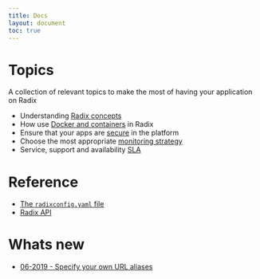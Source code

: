 ```yaml
---
title: Docs
layout: document
toc: true
---
```


# Topics

A collection of relevant topics to make the most of having your application on Radix

- Understanding [Radix concepts](docs/topic-concepts/)
- How use [Docker and containers](docs/topic-docker/) in Radix
- Ensure that your apps are [secure](docs/topic-security/) in the platform
- Choose the most appropriate [monitoring strategy](docs/topic-monitoring/)
- Service, support and availability [SLA](docs/topic-sla/)

# Reference

- [The `radixconfig.yaml` file](docs/reference-radix-config/)
- [Radix API](docs/reference-radix-api/)

# Whats new

- [06-2019 - Specify your own URL aliases](guides/whats-new/external-alias/)
